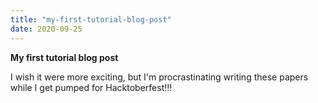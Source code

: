 ```yaml
---
title: "my-first-tutorial-blog-post"
date: 2020-09-25
---
```


**My first tutorial blog post**

I wish it were more exciting, but I'm procrastinating writing these papers while I get pumped for Hacktoberfest!!!
